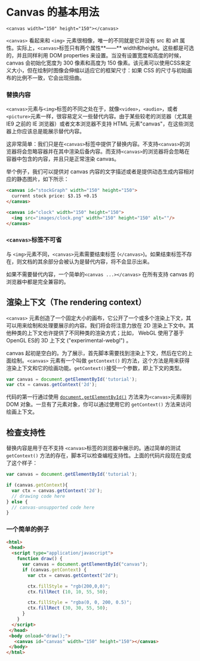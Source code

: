 # Canvas 的基本用法

`<canvas width="150" height="150"></canvas>`

`<canvas>` 看起来和 `<img>` 元素很相像，唯一的不同就是它并没有 src 和 alt 属性。实际上，`<canvas>`标签只有两个属性**——** width和height。这些都是可选的，并且同样利用 DOM properties 来设置。当没有设置宽度和高度的时候，canvas 会初始化宽度为 300 像素和高度为 150 像素。该元素可以使用CSS来定义大小，但在绘制时图像会伸缩以适应它的框架尺寸：如果 CSS 的尺寸与初始画布的比例不一致，它会出现扭曲。

### 替换内容

`<canvas>`元素与`<img>`标签的不同之处在于，就像`<video>`，`<audio>`，或者 `<picture>`元素一样，很容易定义一些替代内容。由于某些较老的浏览器（尤其是 IE9 之前的 IE 浏览器）或者文本浏览器不支持 HTML 元素"canvas"，在这些浏览器上你应该总是能展示替代内容。

这非常简单：我们只是在`<canvas>`标签中提供了替换内容。不支持`<canvas>`的浏览器将会忽略容器并在其中渲染后备内容。而支持`<canvas>`的浏览器将会忽略在容器中包含的内容，并且只是正常渲染 canvas。

举个例子，我们可以提供对 canvas 内容的文字描述或者是提供动态生成内容相对应的静态图片，如下所示：

```html
<canvas id="stockGraph" width="150" height="150">
  current stock price: $3.15 +0.15
</canvas>

<canvas id="clock" width="150" height="150">
  <img src="images/clock.png" width="150" height="150" alt=""/>
</canvas>
```

### `<canvas>`标签不可省

与 `<img>`元素不同，`<canvas>`元素需要结束标签 (`</canvas>`)。如果结束标签不存在，则文档的其余部分会被认为是替代内容，将不会显示出来。

如果不需要替代内容，一个简单的`<canvas ...></canvas>` 在所有支持 canvas 的浏览器中都是完全兼容的。

## 渲染上下文（The rendering context）

`<canvas>` 元素创造了一个固定大小的画布，它公开了一个或多个渲染上下文，其可以用来绘制和处理要展示的内容。我们将会将注意力放在 2D 渲染上下文中。其他种类的上下文也许提供了不同种类的渲染方式；比如， WebGL 使用了基于OpenGL ES的 3D 上下文 ("experimental-webgl") 。

canvas 起初是空白的。为了展示，首先脚本需要找到渲染上下文，然后在它的上面绘制。`<canvas>` 元素有一个叫做 `getContext()` 的方法，这个方法是用来获得渲染上下文和它的绘画功能。`getContext()`接受一个参数，即上下文的类型。

```js
var canvas = document.getElementById('tutorial');
var ctx = canvas.getContext('2d');
```

代码的第一行通过使用 [`document.getElementById()`](https://developer.mozilla.org/zh-CN/docs/Web/API/Document/getElementById) 方法来为`<canvas>`元素得到 DOM 对象。一旦有了元素对象，你可以通过使用它的 `getContext()` 方法来访问绘画上下文。

## 检查支持性

替换内容是用于在不支持 `<canvas>`标签的浏览器中展示的。通过简单的测试 `getContext()` 方法的存在，脚本可以检查编程支持性。上面的代码片段现在变成了这个样子：

```js
var canvas = document.getElementById('tutorial');

if (canvas.getContext){
  var ctx = canvas.getContext('2d');
  // drawing code here
} else {
  // canvas-unsupported code here
}
```

### 一个简单的例子

```html
<html>
 <head>
  <script type="application/javascript">
    function draw() {
      var canvas = document.getElementById("canvas");
      if (canvas.getContext) {
        var ctx = canvas.getContext("2d");

        ctx.fillStyle = "rgb(200,0,0)";
        ctx.fillRect (10, 10, 55, 50);

        ctx.fillStyle = "rgba(0, 0, 200, 0.5)";
        ctx.fillRect (30, 30, 55, 50);
      }
    }
  </script>
 </head>
 <body onload="draw();">
   <canvas id="canvas" width="150" height="150"></canvas>
 </body>
</html>

```
